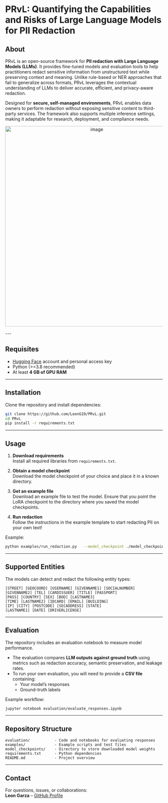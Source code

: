 # PRvL: Quantifying the Capabilities and Risks of Large Language Models for PII Redaction

## About
PRvL is an open-source framework for **PII redaction with Large Language Models (LLMs)**. It provides fine-tuned models and evaluation tools to help practitioners redact sensitive information from unstructured text while preserving context and meaning. Unlike rule-based or NER approaches that fail to generalize across formats, PRvL leverages the contextual understanding of LLMs to deliver accurate, efficient, and privacy-aware redaction.

Designed for **secure, self-managed environments**, PRvL enables data owners to perform redaction without exposing sensitive content to third-party services. The framework also supports multiple inference settings, making it adaptable for research, deployment, and compliance needs.
<p align="center">
   <img width="570" height="638" alt="image" src="https://github.com/user-attachments/assets/1ed195be-cc51-414d-af2a-beca4dd4c8b1" />
</p>
---

## Requisites
- [Hugging Face](https://huggingface.co/) account and personal access key  
- Python (>=3.8 recommended)  
- At least **4 GB of GPU RAM**  

---

## Installation
Clone the repository and install dependencies:

```bash
git clone https://github.com/LeonG19/PRvL.git
cd PRvL
pip install -r requirements.txt
```

---

## Usage

1. **Download requirements**  
   Install all required libraries from `requirements.txt`.

2. **Obtain a model checkpoint**  
   Download the model checkpoint of your choice and place it in a known directory.

3. **Get an example file**  
   Download an example file to test the model. Ensure that you point the LoRA checkpoint to the directory where you saved the model checkpoints.

4. **Run redaction**  
   Follow the instructions in the example template to start redacting PII on your own text!

Example:

```bash
python examples/run_redaction.py   --model_checkpoint ./model_checkpoints/deep-dis-ITPN2-pii-lora   --input_file ./examples/sample_text.txt   --output_file ./examples/output_redacted.txt
```

---

## Supported Entities
The models can detect and redact the following entity types:

```
[STREET] [GEOCOORD] [USERNAME] [GIVENNAME1] [SOCIALNUMBER]
[GIVENNAME2] [TEL] [CARDISSUER] [TITLE] [PASSPORT]
[PASS] [COUNTRY] [SEX] [BOD] [LASTNAME3]
[TIME] [LASTNAME2] [IDCARD] [EMAIL] [BUILDING]
[IP] [CITY] [POSTCODE] [SECADDRESS] [STATE]
[LASTNAME1] [DATE] [DRIVERLICENSE]
```

---

## Evaluation
The repository includes an evaluation notebook to measure model performance.  

- The evaluation compares **LLM outputs against ground truth** using metrics such as redaction accuracy, semantic preservation, and leakage rates.  
- To run your own evaluation, you will need to provide a **CSV file** containing:
  - Your model’s responses  
  - Ground-truth labels  

Example workflow:
```bash
jupyter notebook evaluation/evaluate_responses.ipynb
```

---

## Repository Structure
```
evaluation/           - Code and notebooks for evaluating responses
examples/             - Example scripts and test files
model_checkpoints/    - Directory to store downloaded model weights
requirements.txt      - Python dependencies
README.md             - Project overview
```


---

## Contact
For questions, issues, or collaborations:  
**Leon Garza** – [GitHub Profile](https://github.com/LeonG19)  
